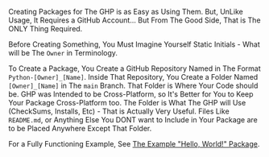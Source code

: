 Creating Packages for The GHP is as Easy as Using Them. But, UnLike Usage,
It Requires a GitHub Account... But From The Good Side, That is The ONLY Thing Required.

Before Creating Something, You Must Imagine Yourself Static Initials - What will be The ``Owner`` in Terminology.

To Create a Package, You Create a GitHub Repository Named in The Format ``Python-[Owner]_[Name]``.
Inside That Repository, You Create a Folder Named ``[Owner]_[Name]`` in The ``main`` Branch.
That Folder is Where Your Code should be. GHP was Intended to be Cross-Platform,
so It's Better for You to Keep Your Package Cross-Platform too.
The Folder is What The GHP will Use (CheckSums, Installs, Etc) - That is Actually Very Useful.
Files Like ``README.md``, or Anything Else You DONT want to Include in Your Package
are to be Placed Anywhere Except That Folder.

For a Fully Functioning Example, See [The Example "Hello, World!" Package](https://github.com/0KMCM0/Python-Example_GitHubPackages).
